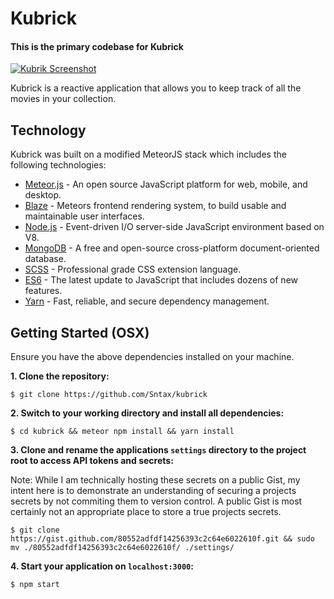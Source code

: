 # Kubrick
#### This is the primary codebase for Kubrick

[![Kubrik Screenshot](http://i.imgur.com/ksTNa6a.gif)](http://i.imgur.com/ksTNa6a.gif)

Kubrick is a reactive application that allows you to keep track of all the movies in your collection.


## Technology

Kubrick was built on a modified MeteorJS stack which includes the following technologies:

* [Meteor.js](https://meteor.com/) - An open source JavaScript platform for web, mobile, and desktop.
* [Blaze](https://www.meteor.com/blaze/) - Meteors frontend rendering system, to build usable and maintainable user interfaces.
* [Node.js](https://nodejs.org/) - Event-driven I/O server-side JavaScript environment based on V8.
* [MongoDB](https://www.mongodb.com/) - A free and open-source cross-platform document-oriented database.
* [SCSS](http://sass-lang.com/) - Professional grade CSS extension language.
* [ES6](http://tc39wiki.calculist.org/es6/) - The latest update to JavaScript that includes dozens of new features.
* [Yarn](https://yarnpkg.com/en/) - Fast, reliable, and secure dependency management.


## Getting Started (OSX)

Ensure you have the above dependencies installed on your machine.

**1. Clone the repository:**

```
$ git clone https://github.com/Sntax/kubrick
```

**2. Switch to your working directory and install all dependencies:**

```
$ cd kubrick && meteor npm install && yarn install
```

**3. Clone and rename the applications `settings` directory to the project root to access API tokens and secrets:**

Note: While I am technically hosting these secrets on a public Gist, my intent here is to demonstrate an understanding of securing a projects secrets by not commiting them to version control. A public Gist is most certainly not an appropriate place to store a true projects secrets.

```
$ git clone https://gist.github.com/80552adfdf14256393c2c64e6022610f.git && sudo mv ./80552adfdf14256393c2c64e6022610f/ ./settings/
```

**4. Start your application on `localhost:3000`:**

```
$ npm start
```
